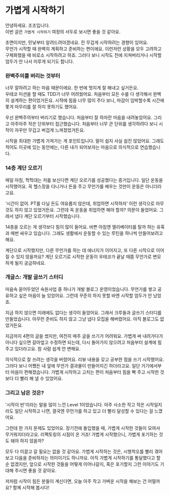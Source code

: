 # 가볍게 시작하기

안녕하세요. 조조입니다.  
이번 글은 `가볍게 시작하기` 여정의 서두로 보시면 좋을 것 같아요.

초면이지만, 민낯부터 알려드려야겠네요.
전 무겁게 시작하려는 경향이 있어요.  
무언가 시작할 때 완벽히 계획하고 준비하는 편이에요.
이런저런 상황을 모두 고려하고 구체화했을 때 비로소 시작하려고 하죠.
그러다 보니 시작도 전에 지쳐버리거나 시작할 엄두가 안 나서 미루게 되기도 합니다.

### 완벽주의를 버리는 것부터

너무 잘하려고 하는 마음 때문이에요. 한 번에 멋지게 잘 해내고 싶거든요.  
우테코 미션을 할 때도 TDD가 너무 어려웠어요.
처음부터 모든 수를 다 생각해서 완벽히 설계하는 편이었거든요.
시작에 힘을 너무 많이 주다 보니, 마감이 임박할수록 시간에 쫓겨 마무리를 잘 하지 못하기도 했어요.

우선 완벽주의부터 버리기로 했습니다.
처음부터 잘 하자란 마음을 내려놓았어요. 그리고 아주아주 작은 단위부터 접근했습니다.
처음부터 너무 큰 단위를 생각하려다 보니 시작이 자꾸만 무겁고 버겁게 느껴졌었거든요.

시작을 최대한 가볍게 가져가는 게 포인트입니다.
말이 쉽지 사실 쉽진 않았어요. 그래도 적어도 이곳에 있는 동안에는, 다른 내가 되어보자는 마음으로 의식적으로 연습했습니다.

### 14층 계단 오르기

매일 아침, 헉헉대는 저를 보신다면 계단 오르기를 성공했다는 증거입니다. 일단 운동을 시작했어요.
꼭 헬스장을 다니거나 돈을 주고 무언가를 배우는 것만이 운동은 아니더라고요.

‘시간이 없어. PT를 다닐 돈도 여유롭지 않은데, 취업하면 시작하자’ 이런 생각으로 아무것도 하지 않고 있었거든요.
그런데 꼭 운동을 취업하면 해야 할까? 의문이 들었어요. 그래서 냅다 계단 오르기부터 시작했습니다.

14층을 오르는 게 생각보다 힘이 많이 들어요.
바쁜 아침엔 엘리베이터를 탈까 하는 유혹과 매번 싸우고 있습니다.
그래도 생활에서 운동할 수 있는 루틴을 하나씩 만들어보려고 해요.

계단으로 시작했지만, 다른 무언가를 하는 데 에너지가 이어지고, 또 다른 시작으로 이어질 수 있지 않을까요?
계단 오르기로 시작한 운동이 우테코가 끝날 때쯤 무언가로 변모하게 될지 궁금하네요.

### 개글스: 개발 글쓰기 스터디

마음속 묻어두었던 숙원사업 중 하나가 개발 블로그 운영이었습니다.
무언가를 쌓고 공유하고 싶은 마음이 늘 있었어요. 그런데 꾸준히 하지 못할 바엔 시작할 엄두가 안 났었죠.

지금 하지 않으면 미래에도 없다는 생각이 들었어요. 그래서 크루들과 글쓰기 스터디를 만들었습니다.
아무런 준비도 하지 않고 그냥 냅다 모집을 해버렸어요. 아직 블로그도 없었거든요.

지금까지 4편의 글을 썼지만, 여전히 매주 글을 쓰기가 어려워요.
가볍게 써 내려가다가 아니다 싶으면 갈아엎고 수정하면 되는데, 다시 돌아가지 않으려고 처음부터 설계에 힘주고 있더라고요.
참 사람 쉽게 안 변해요.

의식적으로 잘 쓰려는 생각을 버렸어요. 리뷰 내용을 갖고 공부한 점을 쓰기 시작했어요.
그러다 보니 어쨌든 내 앞에 무언가 결과물이 만들어지긴 하더라고요. 일단 거기에서부터 마음이 편해졌습니다.
가볍게 시작하고 고치는 편이 처음부터 힘을 빡 주고 시작한 것보다 더 빨리 해 낼 수 있었어요.

### 그리고 남은 것은?

'시작이 반'이라는 말을 많이 느낀 Level 1이었습니다.
아주 사소한 작고 작은 시작일지라도 일단 시작하고 나면, 결국엔 무언가를 하고 있고 더 빨리 달성할 수 있다는 걸 느꼈어요.

그런데 한 가지 문제도 있었어요. 장기전에 돌입했을 때, 가볍게 시작한 것들이 모여서 무거워지더라고요.
리팩토링의 시점이 온 거죠! 가볍게 시작했으니, 가볍게 포기하는 것도 돼야 하지 않을까?

모두 다 이끌고 갈 필요는 없을 것 같아요. 가볍게 시작하는 것은, 시행착오를 빨리 겪어보고 다음을 준비하자는 의미이기도 하니까요.
아직 가볍게 시작하기를 통달했다고 할 순 없겠지만, 앞으로 시작한 것들을 어떻게 이어나갈지, 혹은 포기할지 그런 이야기도 기대해 주시면 좋을 것 같아요.

저처럼 시작이 힘든 분들이 계신다면, 오늘 아주 작고 가벼운 시작을 해보는 건 어떨까요? 함께 시작해 봅시다!
